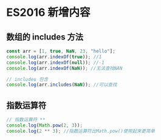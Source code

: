 # ES2016 新增内容

## 数组的 includes 方法

```js
const arr = [1, true, NaN, 23, "hello"];
console.log(arr.indexOf(true)); //1
console.log(arr.indexOf(null)); //-1
console.log(arr.indexOf(NaN)); //无法查找NAN

// includes 包含
console.log(arr.includes(NaN)); //可以查找

```

## 指数运算符

```js
// 指数运算符 **
console.log(Math.pow(2, 3));
console.log(2 ** 3); //指数运算符比Math.pow()使用起来更简单
```

